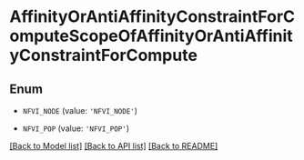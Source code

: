 # AffinityOrAntiAffinityConstraintForComputeScopeOfAffinityOrAntiAffinityConstraintForCompute


## Enum

* `NFVI_NODE` (value: `'NFVI_NODE'`)

* `NFVI_POP` (value: `'NFVI_POP'`)

[[Back to Model list]](../README.md#documentation-for-models) [[Back to API list]](../README.md#documentation-for-api-endpoints) [[Back to README]](../README.md)


